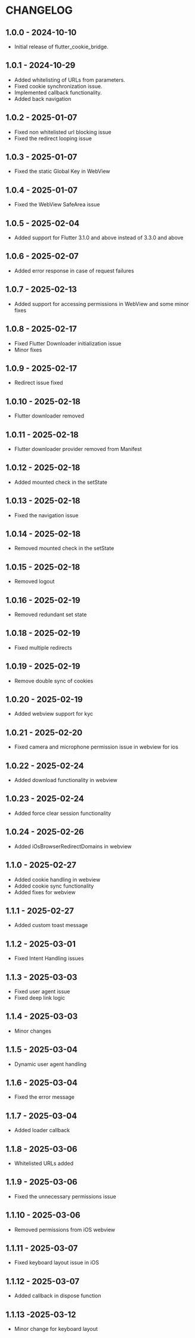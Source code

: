 # CHANGELOG

## 1.0.0 - 2024-10-10

- Initial release of flutter_cookie_bridge.

## 1.0.1 - 2024-10-29

- Added whitelisting of URLs from parameters.
- Fixed cookie synchronization issue.
- Implemented callback functionality.
- Added back navigation

## 1.0.2 - 2025-01-07

- Fixed non whitelisted url blocking issue
- Fixed the redirect looping issue

## 1.0.3 - 2025-01-07

- Fixed the static Global Key in WebView

## 1.0.4 - 2025-01-07

- Fixed the WebView SafeArea issue

## 1.0.5 - 2025-02-04

- Added support for Flutter 3.1.0 and above instead of 3.3.0 and above

## 1.0.6 - 2025-02-07

- Added error response in case of request failures

## 1.0.7 - 2025-02-13

- Added support for accessing permissions in WebView and some minor fixes

## 1.0.8 - 2025-02-17

- Fixed Flutter Downloader initialization issue
- Minor fixes

## 1.0.9 - 2025-02-17

- Redirect issue fixed

## 1.0.10 - 2025-02-18

- Flutter downloader removed

## 1.0.11 - 2025-02-18

- Flutter downloader provider removed from Manifest

## 1.0.12 - 2025-02-18

- Added mounted check in the setState

## 1.0.13 - 2025-02-18

- Fixed the navigation issue

## 1.0.14 - 2025-02-18

- Removed mounted check in the setState

## 1.0.15 - 2025-02-18

- Removed logout

## 1.0.16 - 2025-02-19

- Removed redundant set state

## 1.0.18 - 2025-02-19

- Fixed multiple redirects

## 1.0.19 - 2025-02-19

- Remove double sync of cookies

## 1.0.20 - 2025-02-19

- Added webview support for kyc

## 1.0.21 - 2025-02-20

- Fixed camera and microphone permission issue in webview for ios

## 1.0.22 - 2025-02-24

- Added download functionality in webview 

## 1.0.23 - 2025-02-24

- Added force clear session functionality

## 1.0.24 - 2025-02-26

- Added iOsBrowserRedirectDomains in webview

## 1.1.0 - 2025-02-27

- Added cookie handling in webview
- Added cookie sync functionality
- Added fixes for webview

## 1.1.1 - 2025-02-27

- Added custom toast message

## 1.1.2 - 2025-03-01

- Fixed Intent Handling issues

## 1.1.3 - 2025-03-03

- Fixed user agent issue
- Fixed deep link logic

## 1.1.4 - 2025-03-03

- Minor changes

## 1.1.5 - 2025-03-04

- Dynamic user agent handling

## 1.1.6 - 2025-03-04

- Fixed the error message

## 1.1.7 - 2025-03-04

- Added loader callback

## 1.1.8 - 2025-03-06

- Whitelisted URLs added

## 1.1.9 - 2025-03-06

- Fixed the unnecessary permissions issue

## 1.1.10 - 2025-03-06

- Removed permissions from iOS webview

## 1.1.11 - 2025-03-07

- Fixed keyboard layout issue in iOS

## 1.1.12 - 2025-03-07

- Added callback in dispose function

## 1.1.13 -2025-03-12

- Minor change for keyboard layout
